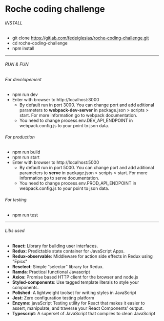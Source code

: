 # Roche coding challenge


###### INSTALL

* git clone https://gitlab.com/fedeiglesias/roche-coding-challenge.git
* cd roche-coding-challenge
* npm install


---


###### RUN & FUN

###### For developement

* npm run dev
* Enter with browser to http://localhost:3000
  - By default run in port 3000. You can change port and add aditional parameters to **webpack-dev-server** in package.json > scripts > start. For more information go to webpack documentation.
  - You need to change process.env.DEV_API_ENDPOINT in webpack.config.js to your point to json data.

###### For production

* npm run build
* npm run start
* Enter with browser to http://localhost:5000
  - By default run in port 5000. You can change port and add aditional parameters to **serve** in package.json > scripts > start. For more information go to serve documentation.
  - You need to change process.env.PROD_API_ENDPOINT in webpack.config.js to your point to json data.

###### For testing

* npm run test

---

###### Libs used

* **React:** Library for building user interfaces.
* **Redux:** Predictable state container for JavaScript Apps.
* **Redux-observable**: Middleware for action side effects in Redux using "Epics"
* **Reselect**: Simple “selector” library for Redux.
* **Ramda**: Practical functional Javascript
* **Axios**: Promise based HTTP client for the browser and node.js
* **Styled-components**: Use tagged template literals to style your components.
* **Polished**: A lightweight toolset for writing styles in JavaScript
* **Jest:** Zero configuration testing platform
* **Enzyme:** javaScript Testing utility for React that makes it easier to assert, manipulate, and traverse your React Components' output.
* **Typescript**:  A superset of JavaScript that compiles to clean JavaScript